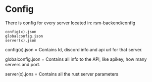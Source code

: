 Config
===============

There is config for every server located in: rsm-backend\config

```
config(x).json
globalconfig.json
server(x).json
```

config(x).json = Contains Id, discord info and api url for that server.

globalconfig.json = Contains all info to the API, like apikey, how many servers and port.

server(x).jons = Contains all the rust server parameters